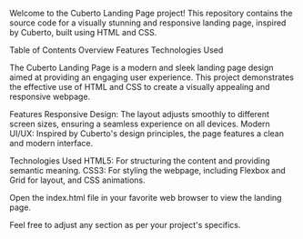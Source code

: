 Welcome to the Cuberto Landing Page project! This repository contains the source code for a visually stunning and responsive landing page, inspired by Cuberto, built using HTML and CSS.

Table of Contents
Overview
Features
Technologies Used

The Cuberto Landing Page is a modern and sleek landing page design aimed at providing an engaging user experience. This project demonstrates the effective use of HTML and CSS to create a visually appealing and responsive webpage.

Features
Responsive Design: The layout adjusts smoothly to different screen sizes, ensuring a seamless experience on all devices.
Modern UI/UX: Inspired by Cuberto's design principles, the page features a clean and modern interface.

Technologies Used
HTML5: For structuring the content and providing semantic meaning.
CSS3: For styling the webpage, including Flexbox and Grid for layout, and CSS animations.

Open the index.html file in your favorite web browser to view the landing page.

Feel free to adjust any section as per your project's specifics.
